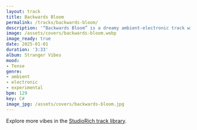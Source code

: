 ```yaml
---
layout: track
title: Backwards Bloom
permalink: /tracks/backwards-bloom/
description: '“Backwards Bloom” is a dreamy ambient-electronic track with muted reverse piano notes, soft tape hiss, and swirling analog synths. The atmosphere swells with tension while carrying a nostalgic undertone, creating a soundscape that feels both fragile and expansive. Its experimental layering and reverse-flowing motifs evoke the sensation of time folding in on itself — a bloom caught between memory and distortion. A piece for late-night immersion, meditative listening, or cinematic reflection.'
image: /assets/covers/backwards-bloom.webp
image_ready: true
date: 2025-01-01
duration: '3:33'
album: Stranger Vibes
mood:
- Tense
genre:
- ambient
- electronic
- experimental
bpm: 129
key: C#
image_jpg: /assets/covers/backwards-bloom.jpg
---
```


Explore more vibes in the [StudioRich track library](/tracks/).
